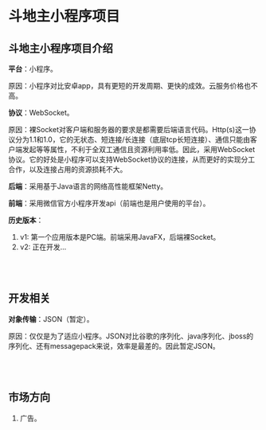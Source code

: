 # 斗地主小程序项目

## 斗地主小程序项目介绍

**平台**：小程序。

原因：小程序对比安卓app，具有更短的开发周期、更快的成效。云服务价格也不高。

**协议**：WebSocket。

原因：裸Socket对客户端和服务器的要求是都需要后端语言代码。Http(s)这一协议分为1.1和1.0，它的无状态、短连接/长连接（底层tcp长短连接）、通信只能由客户端发起等等属性，不利于全双工通信且资源利用率低。因此，采用WebSocket协议。它的好处是小程序可以支持WebSocket协议的连接，从而更好的实现分工合作，以及连接占用的资源损耗不大。

**后端**：采用基于Java语言的网络高性能框架Netty。

**前端**：采用微信官方小程序开发api（前端也是用户使用的平台）。

**历史版本**：

1. v1: 第一个应用版本是PC端。前端采用JavaFX，后端裸Socket。
2. v2: 正在开发...

</br></br>

## 开发相关

**对象传输**：JSON（暂定）。

原因：仅仅是为了适应小程序。JSON对比谷歌的序列化、java序列化、jboss的序列化、还有messagepack来说，效率是最差的。因此暂定JSON。

</br></br>

## 市场方向

1. 广告。
